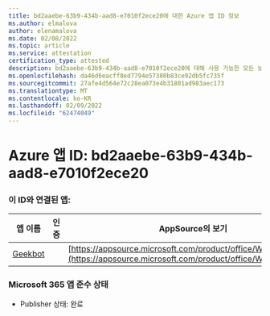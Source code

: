 ```yaml
---
title: bd2aaebe-63b9-434b-aad8-e7010f2ece20에 대한 Azure 앱 ID 정보
ms.author: elmalova
author: elenamalova
ms.date: 02/08/2022
ms.topic: article
ms.service: attestation
certification_type: attested
description: bd2aaebe-63b9-434b-aad8-e7010f2ece20에 대해 사용 가능한 모든 보안 및 규정 준수 정보입니다.
ms.openlocfilehash: da46d6eacff8ed7794e57380b83ce92db5fc735f
ms.sourcegitcommit: 27afe4d564e72c28ea073e4b31801ad983aec173
ms.translationtype: MT
ms.contentlocale: ko-KR
ms.lasthandoff: 02/09/2022
ms.locfileid: "62474049"
---
```

# <a name="azure-app-id-bd2aaebe-63b9-434b-aad8-e7010f2ece20"></a>Azure 앱 ID: bd2aaebe-63b9-434b-aad8-e7010f2ece20


### <a name="apps-associated-with-this-id"></a>이 ID와 연결된 앱:
| **앱 이름** | **인증** | **AppSource의 보기** |
|--------------|---------------|-----------------------|
| [Geekbot](https://docs.microsoft.com/microsoft-365-app-certification/forward/WA200003224) |  | [https://appsource.microsoft.com/product/office/WA200003224](https://appsource.microsoft.com/product/office/WA200003224) |

### <a name="microsoft-365-app-compliance-status"></a>Microsoft 365 앱 준수 상태
- Publisher 상태: 완료
